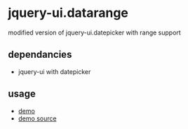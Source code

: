 jquery-ui.datarange
===================

modified version of jquery-ui.datepicker with range support

## dependancies

* jquery-ui with datepicker

## usage

* [demo](http://rawgithub.com/layerssss/jquery-ui.datarange/master/demo.html)
* [demo source](https://github.com/layerssss/jquery-ui.datarange/blob/master/demo.html)
